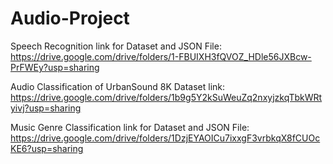 # Audio-Project

Speech Recognition link for Dataset and JSON File: https://drive.google.com/drive/folders/1-FBUIXH3fQVOZ_HDle56JXBcw-PrFWEy?usp=sharing

Audio Classification of UrbanSound 8K Dataset link: https://drive.google.com/drive/folders/1b9g5Y2kSuWeuZq2nxyjzkqTbkWRtyivj?usp=sharing

Music Genre Classification link for Dataset and JSON File: https://drive.google.com/drive/folders/1DzjEYAOICu7ixxgF3vrbkqX8fCUOcKE6?usp=sharing

